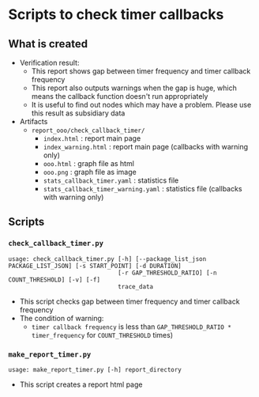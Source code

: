 # Scripts to check timer callbacks

## What is created

- Verification result:
    - This report shows gap between timer frequency and timer callback frequency
    - This report also outputs warnings when the gap is huge, which means the callback function doesn't run appropriately
    - It is useful to find out nodes which may have a problem. Please use this result as subsidiary data
- Artifacts
    - `report_ooo/check_callback_timer/`
        - `index.html` : report main page
        - `index_warning.html` : report main page (callbacks with warning only)
        - `ooo.html` : graph file as html
        - `ooo.png` : graph file as image
        - `stats_callback_timer.yaml` : statistics file
        - `stats_callback_timer_warning.yaml` : statistics file (callbacks with warning only)

## Scripts

### `check_callback_timer.py`

```sh:usage
usage: check_callback_timer.py [-h] [--package_list_json PACKAGE_LIST_JSON] [-s START_POINT] [-d DURATION]
                               [-r GAP_THRESHOLD_RATIO] [-n COUNT_THRESHOLD] [-v] [-f]
                               trace_data
```

- This script checks gap between timer frequency and timer callback frequency
- The condition of warning:
    - `timer callback frequency` is less than `GAP_THRESHOLD_RATIO * timer_frequency` for `COUNT_THRESHOLD` times)

### `make_report_timer.py`

```sh:usage
usage: make_report_timer.py [-h] report_directory
```

- This script creates a report html page
